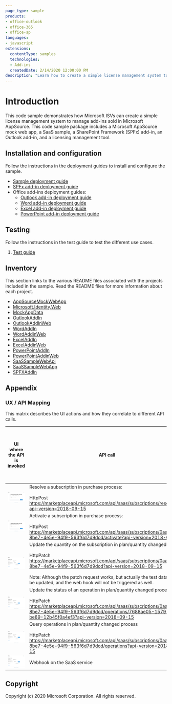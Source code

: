 ```yaml
---
page_type: sample
products:
- office-outlook
- office-365
- office-sp
languages:
- javascript
extensions:
  contentType: samples
  technologies:
  - Add-ins
  createdDate: 2/14/2020 12:00:00 PM
description: "Learn how to create a simple license management system to manage add-ins sold in Microsoft AppSource"
---
```


# Introduction 
This code sample demonstrates how Microsoft ISVs can create a simple license management system to manage add-ins sold in Microsoft AppSource. This code sample package includes a Microsoft AppSource mock web app, a SaaS sample, a SharePoint Framework (SPFx) add-in, an Outlook add-in, and a licensing management tool. 

## Installation and configuration
Follow the instructions in the deployment guides to install and configure the sample.

- [Sample deployment guide](/Deployment/DeploymentGuide.MD)
- [SPFx add-in deployment guide](/Deployment/SPFx/DeploymentGuide.md)
- Office add-ins deployment guides:
   -  [Outlook add-in deployment guide](/Deployment/AddIn/OutlookAddInDeploymentGuide.md)
   -  [Word add-in deployment guide](/Deployment/AddIn/WordAddInDeploymentGuide.md)
   -  [Excel add-in deployment guide](/Deployment/AddIn/ExcelAddInDeploymentGuide.md)
   -  [PowerPoint add-in deployment guide](/Deployment/AddIn/PowerPointAddInDeploymentGuide.md)

## Testing
Follow the instructions in the test guide to test the different use cases.

1. [Test guide](/Test/TestGuide.md)

## Inventory
This section links to the various README files associated with the projects included in the sample.  Read the README files for more information about each project.

- [AppSourceMockWebApp](/MonetizationCodeSample/AppSourceMockWebApp/README.MD)
- [Microsoft.Identity.Web](/MonetizationCodeSample/Microsoft.Identity.Web/README.md)
- [MockAppData](/MonetizationCodeSample/MockAppData/README.MD)
- [OutlookAddIn](/MonetizationCodeSample/OutlookAddIn/README.MD)
- [OutlookAddInWeb](/MonetizationCodeSample/OutlookAddInWeb/README.MD)
- [WordAddIn](/MonetizationCodeSample/WordAddIn/README.MD)
- [WordAddinWeb](/MonetizationCodeSample/WordAddinWeb/README.MD)
- [ExcelAddIn](/MonetizationCodeSample/ExcelAddIn/README.MD)
- [ExcelAddinWeb](/MonetizationCodeSample/ExcelAddinWeb/README.MD)
- [PowerPointAddIn](/MonetizationCodeSample/PowerPointAddIn/README.MD)
- [PowerPointAddinWeb](/MonetizationCodeSample/PowerPointAddinWeb/README.MD)
- [SaaSSampleWebApi](/MonetizationCodeSample/SaaSSampleWebApi/README.MD)
- [SaaSSampleWebApp](/MonetizationCodeSample/SaaSSampleWebApp/README.MD)
- [SPFXAddIn](/MonetizationCodeSample/SPFXAddIn/README.md)

## Appendix

### UX / API Mapping

This matrix describes the UI actions and how they correlate to different API calls.

| UI where the API is invoked  | API call                                                                                                                                                                                                                                                                                                                                                                    | Mock API exists | Mock API works | Able to test the mock API without the offer being published to the public? | Able to test the production API without the offer being published to the public? |
|------------------------------------------|-----------------------------------------------------------------------------------------------------------------------------------------------------------------------------------------------------------------------------------------------------------------------------------------------------------------------------------------------------------------------------|-----------------|----------------|---------------------------------------------------------------------------|---------------------------------------------------------------------------------|
| ![](images/contoso_app_purchase.png)     | Resolve a subscription in purchase process: <br/><br/>HttpPost<br/> https://marketplaceapi.microsoft.com/api/saas/subscriptions/resolve?api-version=2018-09-15                                                                                                                                                                                                              | Yes             | Yes            | Yes                                                                       | No                                                                              |
| ![](images/contoso_app_purchase.png)     | Activate a subscription in purchase process:<br/><br/>HttpPost<br/> https://marketplaceapi.microsoft.com/api/saas/subscriptions/0aa95e32-8be7-4e5e-94f9-563f6d7d9dcd/activate?api-version=2018-09-15                                                                                                                                                                        | Yes             | Yes            | Yes                                                                       | No                                                                              |
| ![](images/contoso_app_quantity.png)     | Update the quantity on the subscription in plan/quantity changed process<br/><br/>HttpPatch<br/> https://marketplaceapi.microsoft.com/api/saas/subscriptions/0aa95e32-8be7-4e5e-94f9-563f6d7d9dcd?api-version=2018-09-15 <br/><br/> Note: Although the patch request works, but actually the test data will not be updated, and the web hook will not be triggered as well. | Yes             | Yes            | No                                                                        | No                                                                              |
| ![](images/contoso_app_quantity.png)     | Update the status of an operation in plan/quantity changed process<br/><br/>HttpPatch<br/> https://marketplaceapi.microsoft.com/api/saas/subscriptions/0aa95e32-8be7-4e5e-94f9-563f6d7d9dcd/operations/7688ae05-1579-4fdd-be89-12b45f0a4ef3?api-version=2018-09-15                                                                                                          | Yes             | Yes            | No                                                                        | No                                                                              |
| ![](images/contoso_app_quantity.png)     | Query operations in plan/quantity changed process<br/><br/>HttpPatch<br/> https://marketplaceapi.microsoft.com/api/saas/subscriptions/0aa95e32-8be7-4e5e-94f9-563f6d7d9dcd/operations?api-version=2018-09-15                                                                                                                                                                | Yes             | Yes            | Yes                                                                       | No                                                                              |
| ![](images/contoso_app_quantity.png)     | Webhook on the SaaS service                                                                                                                                                                                                                                                                                                                                                 | No              | No             | No                                                                        | No                                                                              |

## Copyright

Copyright (c) 2020 Microsoft Corporation. All rights reserved.

